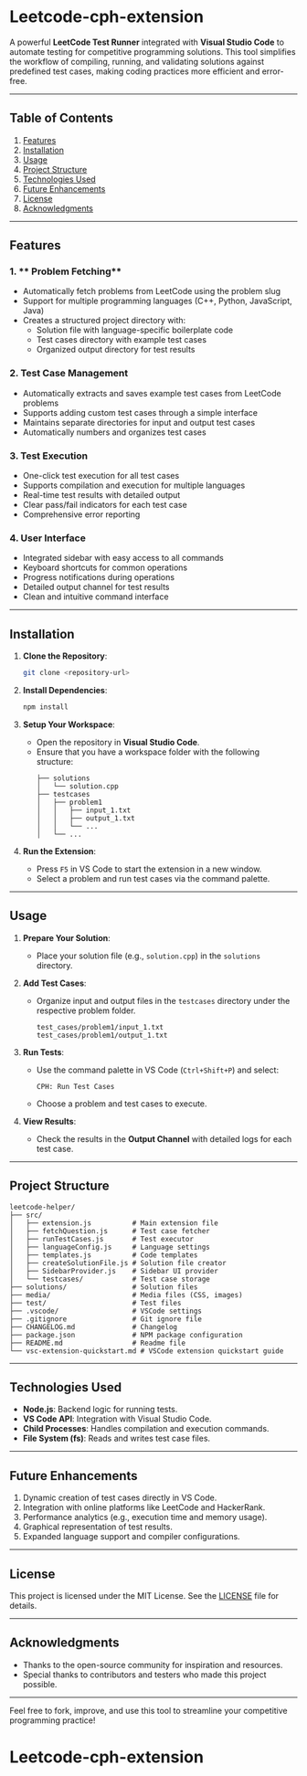 # Leetcode-cph-extension

A powerful **LeetCode Test Runner** integrated with **Visual Studio Code** to automate testing for competitive programming solutions. This tool simplifies the workflow of compiling, running, and validating solutions against predefined test cases, making coding practices more efficient and error-free.


---

## **Table of Contents**

1. [Features](#features)
2. [Installation](#installation)
3. [Usage](#usage)
4. [Project Structure](#project-structure)
5. [Technologies Used](#technologies-used)
6. [Future Enhancements](#future-enhancements)
7. [License](#license)
8. [Acknowledgments](#acknowledgments)

---

## **Features**

### 1. ** Problem Fetching**
- Automatically fetch problems from LeetCode using the problem slug
- Support for multiple programming languages (C++, Python, JavaScript, Java)
- Creates a structured project directory with:
   - Solution file with language-specific boilerplate code
   - Test cases directory with example test cases
   - Organized output directory for test results


### 2. **Test Case Management**
- Automatically extracts and saves example test cases from LeetCode problems
- Supports adding custom test cases through a simple interface
- Maintains separate directories for input and output test cases
- Automatically numbers and organizes test cases

### 3. **Test Execution**
- One-click test execution for all test cases
- Supports compilation and execution for multiple languages
- Real-time test results with detailed output
- Clear pass/fail indicators for each test case
- Comprehensive error reporting

### 4. **User Interface**
- Integrated sidebar with easy access to all commands
- Keyboard shortcuts for common operations
- Progress notifications during operations
- Detailed output channel for test results
- Clean and intuitive command interface

---

## **Installation**

1. **Clone the Repository**:
   ```bash
   git clone <repository-url>
   ```

2. **Install Dependencies**:
   ```bash
   npm install
   ```

3. **Setup Your Workspace**:
   - Open the repository in **Visual Studio Code**.
   - Ensure that you have a workspace folder with the following structure:
     ```plaintext
     ├── solutions
     │   └── solution.cpp
     ├── testcases
     │   ├── problem1
     │   │   ├── input_1.txt
     │   │   ├── output_1.txt
     │   │   └── ...
     │   └── ...
     ```

4. **Run the Extension**:
   - Press `F5` in VS Code to start the extension in a new window.
   - Select a problem and run test cases via the command palette.

---

## **Usage**

1. **Prepare Your Solution**:
   - Place your solution file (e.g., `solution.cpp`) in the `solutions` directory.

2. **Add Test Cases**:
   - Organize input and output files in the `testcases` directory under the respective problem folder.
     ```plaintext
     test_cases/problem1/input_1.txt
     test_cases/problem1/output_1.txt
     ```

3. **Run Tests**:
   - Use the command palette in VS Code (`Ctrl+Shift+P`) and select:
     ```plaintext
     CPH: Run Test Cases
     ```
   - Choose a problem and test cases to execute.

4. **View Results**:
   - Check the results in the **Output Channel** with detailed logs for each test case.

---

## **Project Structure**

```plaintext
leetcode-helper/
├── src/
│   ├── extension.js          # Main extension file
│   ├── fetchQuestion.js      # Test case fetcher
│   ├── runTestCases.js       # Test executor
│   ├── languageConfig.js     # Language settings
│   ├── templates.js          # Code templates
│   ├── createSolutionFile.js # Solution file creator
│   ├── SidebarProvider.js    # Sidebar UI provider
│   └── testcases/            # Test case storage
├── solutions/                # Solution files
├── media/                    # Media files (CSS, images)
├── test/                     # Test files
├── .vscode/                  # VSCode settings
├── .gitignore                # Git ignore file
├── CHANGELOG.md              # Changelog
├── package.json              # NPM package configuration
├── README.md                 # Readme file
└── vsc-extension-quickstart.md # VSCode extension quickstart guide
```

---

## **Technologies Used**

- **Node.js**: Backend logic for running tests.
- **VS Code API**: Integration with Visual Studio Code.
- **Child Processes**: Handles compilation and execution commands.
- **File System (fs)**: Reads and writes test case files.

---

## **Future Enhancements**

1. Dynamic creation of test cases directly in VS Code.
2. Integration with online platforms like LeetCode and HackerRank.
3. Performance analytics (e.g., execution time and memory usage).
4. Graphical representation of test results.
5. Expanded language support and compiler configurations.

---

## **License**

This project is licensed under the MIT License. See the [LICENSE](./LICENSE) file for details.

---

## **Acknowledgments**

- Thanks to the open-source community for inspiration and resources.
- Special thanks to contributors and testers who made this project possible.

---

Feel free to fork, improve, and use this tool to streamline your competitive programming practice!
# Leetcode-cph-extension
